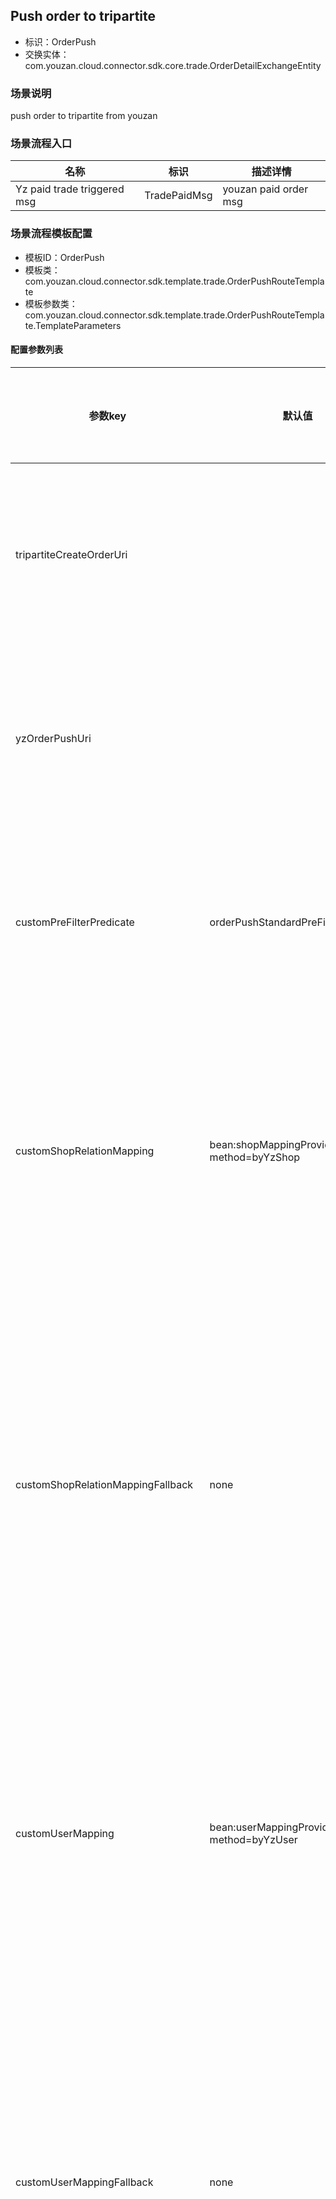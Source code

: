## Push order to tripartite
- 标识：OrderPush
- 交换实体：com.youzan.cloud.connector.sdk.core.trade.OrderDetailExchangeEntity
### 场景说明
push order to tripartite from youzan
### 场景流程入口

名称 | 标识 | 描述详情
---|---|---
Yz paid trade triggered msg | TradePaidMsg | youzan paid order msg

### 场景流程模板配置
- 模板ID：OrderPush
- 模板类：com.youzan.cloud.connector.sdk.template.trade.OrderPushRouteTemplate
- 模板参数类：com.youzan.cloud.connector.sdk.template.trade.OrderPushRouteTemplate.TemplateParameters

#### 配置参数列表

<table xmlns="http://www.w3.org/1999/html" xmlns="http://www.w3.org/1999/html">
    <colgroup>
        <col style="white-space: normal;" />
        <col style="white-space: normal;" />
        <col style="white-space: normal;" />
        <col style="white-space: normal;" />
        <col style="white-space: normal;" />
        <col style="white-space: normal;" />
        <col style="white-space: normal;" />
    </colgroup>
    <thead>
    <tr>
        <th>参数key</th>
        <th>默认值</th>
        <th>可选值</th>
        <th>关联场景流程</th>
        <th>允许定制</th>
        <th>定制示例</th>
        <th>参数描述</th>
    </tr>
    </thead>
    <tbody>
            <tr>
                <td>tripartiteCreateOrderUri</td>
                <td></td>
                <td></td>
                <td></td>
                <td>Y</td>
                <td></td>
                <td>三方厂商对接创建订单实现</td>
            </tr>
            <tr>
                <td>yzOrderPushUri</td>
                <td></td>
                <td>OrderPushTemplateYzTemplate-alpha : 有赞订单同步标准流程实现alpha版本 <br> </td>
                <td></td>
                <td>Y</td>
                <td></td>
                <td>有赞订单同步标准流程实现</td>
            </tr>
            <tr>
                <td>customPreFilterPredicate</td>
                <td>orderPushStandardPreFilterPredicate</td>
                <td>orderPushStandardPreFilterPredicate : 有赞订单默认前置过滤规则，1.crm订单不同步；2.礼品卡订单不同步； 3.虚拟订单不同步；4.分销订单不同步 <br> </td>
                <td></td>
                <td>Y</td>
                <td>自定义组件实现{@link(com.youzan.cloud.connector.sdk.api.common.ExchangeFilterPredicate)}</td>
                <td>有赞订单同步前置过滤处理</td>
            </tr>
            <tr>
                <td>customShopRelationMapping</td>
                <td>bean:shopMappingProviderImpl?method=byYzShop</td>
                <td>bean:shopMappingProviderImpl?method=byYzShop : 根据shop_relation表配置查询有赞店铺映射的外部店铺标识 <br> </td>
                <td></td>
                <td>Y</td>
                <td>自定义组件实现{@link ShopMappingProvider#byYzShop(com.youzan.cloud.connector.sdk.api.shop.model.ByYzShopQryParam)}</td>
                <td>查询订单关联的有赞店铺映射的外部店铺</td>
            </tr>
            <tr>
                <td>customShopRelationMappingFallback</td>
                <td>none</td>
                <td>none : 不存在店铺映射降级逻辑，未找到映射时抛出异常阻断流程执行 <br> allowNull : 店铺映射允许为空，未找到映射时流程继续执行 <br> </td>
                <td></td>
                <td>Y</td>
                <td>自定义组件实现{@link ShopMappingProvider#byYzShop(com.youzan.cloud.connector.sdk.api.shop.model.ByYzShopQryParam)}</td>
                <td>查询订单关联的有赞店铺映射的外部店铺失败时的降级处理</td>
            </tr>
            <tr>
                <td>customUserMapping</td>
                <td>bean:userMappingProviderImpl?method=byYzUser</td>
                <td>bean:userMappingProviderImpl?method=byYzUser : 根据会员打通的映射表user_relation,查询会员映射的外部会员标识 <br> </td>
                <td></td>
                <td>Y</td>
                <td>自定义组件实现{@link com.youzan.cloud.connector.sdk.api.user.UserMappingProvider#byYzUser(com.youzan.cloud.connector.sdk.api.user.model.ByYzUserQryParam)}</td>
                <td>查询订单关联的有赞会员映射的外部会员标识</td>
            </tr>
            <tr>
                <td>customUserMappingFallback</td>
                <td>none</td>
                <td>none : 不存在会员映射降级逻辑，未找到映射时抛出异常阻断流程执行 <br> allowNull : 会员映射允许为空，未找到映射时流程继续执行 <br> </td>
                <td></td>
                <td>Y</td>
                <td>自定义组件实现{@link com.youzan.cloud.connector.sdk.api.user.UserMappingProvider#byYzUser(com.youzan.cloud.connector.sdk.api.user.model.ByYzUserQryParam)}</td>
                <td>查询订单关联的有赞会员映射的外部会员失败时的降级处理</td>
            </tr>
            <tr>
                <td>customSalesGuideMapping</td>
                <td>bean:guideMappingProviderImpl?method=byYzGuide</td>
                <td>bean:guideMappingProviderImpl?method=byYzGuide : 根据导购打通的映射表shopping_guide_relation,查询导购映射的外部导购标识 <br> </td>
                <td></td>
                <td>Y</td>
                <td>自定义组件实现{@link GuideMappingProvider#byYzGuide(com.youzan.cloud.connector.sdk.api.guide.model.ByYzGuideQryParam)}</td>
                <td>查询订单关联的有赞销售导购映射的外部导购标识</td>
            </tr>
            <tr>
                <td>customSalesGuideMappingFallback</td>
                <td>none</td>
                <td>none : 不存在导购映射降级逻辑，未找到映射时抛出异常阻断流程执行 <br> allowNull : 导购映射允许为空，未找到映射时流程继续执行 <br> </td>
                <td></td>
                <td>Y</td>
                <td>自定义组件实现{@link GuideMappingProvider#byYzGuide(com.youzan.cloud.connector.sdk.api.guide.model.ByYzGuideQryParam)}</td>
                <td>查询订单关联的有赞销售导购映射的外部导购失败时的降级处理</td>
            </tr>
            <tr>
                <td>customServicesGuideMapping</td>
                <td>bean:guideMappingProviderImpl?method=byYzGuide</td>
                <td>bean:guideMappingProviderImpl?method=byYzGuide : 根据导购打通的映射表shopping_guide_relation,查询导购映射的外部导购标识 <br> </td>
                <td></td>
                <td>Y</td>
                <td>自定义组件实现{@link GuideMappingProvider#byYzGuide(com.youzan.cloud.connector.sdk.api.guide.model.ByYzGuideQryParam)}</td>
                <td>查询订单关联的有赞会员专属导购映射的外部导购标识</td>
            </tr>
            <tr>
                <td>customServicesGuideMappingFallback</td>
                <td>none</td>
                <td>none : 不存在导购映射降级逻辑，未找到映射时抛出异常阻断流程执行 <br> allowNull : 导购映射允许为空，未找到映射时流程继续执行 <br> </td>
                <td></td>
                <td>Y</td>
                <td>自定义组件实现{@link GuideMappingProvider#byYzGuide(com.youzan.cloud.connector.sdk.api.guide.model.ByYzGuideQryParam)}</td>
                <td>查询订单关联的有赞会员专属导购映射的外部导购失败时的降级处理</td>
            </tr>
            <tr>
                <td>customPostFilterPredicate</td>
                <td>none</td>
                <td>none : 不存在订单后置过滤处理组件 <br> </td>
                <td></td>
                <td>Y</td>
                <td>自定义组件实现{@link(com.youzan.cloud.connector.sdk.api.common.ExchangeFilterPredicate)}</td>
                <td>有赞订单同步后置过滤处理</td>
            </tr>
            <tr>
                <td>customItemMapping</td>
                <td>bean:fullItemMappingFacadeImpl?method=queryOutFullItemInfo</td>
                <td>bean:fullItemMappingFacadeImpl?method=queryOutFullItemInfo : 根据商品打通的映射表item_relation,查询商品映射的外部商品标识 <br> </td>
                <td></td>
                <td>Y</td>
                <td>自定义组件实现{@link FullItemMappingFacade#queryOutFullItemInfo(com.youzan.cloud.connector.sdk.api.item.model.QueryOutFullItemParam)}</td>
                <td>查询子订单关联的有赞商品映射的外部商品标识</td>
            </tr>
            <tr>
                <td>customItemMappingFallback</td>
                <td>none</td>
                <td>none : 不存在商品映射降级逻辑，未找到映射时抛出异常阻断流程执行 <br> allowNull : 商品映射允许为空，未找到映射时流程继续执行 <br> </td>
                <td></td>
                <td>Y</td>
                <td>自定义组件实现{@link FullItemMappingFacade#queryOutFullItemInfo(com.youzan.cloud.connector.sdk.api.item.model.QueryOutFullItemParam)}</td>
                <td>查询子订单关联的有赞商品映射的外部商品不存在时的降级处理</td>
            </tr>
            <tr>
                <td>customItemGuideMapping</td>
                <td>bean:guideMappingProviderImpl?method=byYzGuide</td>
                <td>bean:guideMappingProviderImpl?method=byYzGuide : 根据导购打通的映射表shopping_guide_relation,查询导购映射的外部导购标识 <br> </td>
                <td></td>
                <td>Y</td>
                <td>自定义组件实现{@link GuideMappingProvider#byYzGuide(com.youzan.cloud.connector.sdk.api.guide.model.ByYzGuideQryParam)}</td>
                <td>查询子订单关联的有赞商品导购映射的外部导购标识</td>
            </tr>
            <tr>
                <td>customItemGuideMappingFallback</td>
                <td>none</td>
                <td>none : 不存在导购映射降级逻辑，未找到映射时抛出异常阻断流程执行 <br> allowNull : 商品导购映射允许为空，未找到映射时流程继续执行 <br> </td>
                <td></td>
                <td>Y</td>
                <td>自定义组件实现{@link GuideMappingProvider#byYzGuide(com.youzan.cloud.connector.sdk.api.guide.model.ByYzGuideQryParam)}</td>
                <td>查询子订单关联的有赞商品导购映射的外部导购不存在时的降级处理</td>
            </tr>
            <tr>
                <td>customSalesmanMapping</td>
                <td>bean:guideMappingProviderImpl?method=byYzGuide</td>
                <td>bean:guideMappingProviderImpl?method=byYzGuide : 根据导购打通的映射表shopping_guide_relation,查询导购映射的外部导购标识 <br> </td>
                <td></td>
                <td>Y</td>
                <td>自定义组件实现{@link GuideMappingProvider#byYzGuide(com.youzan.cloud.connector.sdk.api.guide.model.ByYzGuideQryParam)}</td>
                <td>查询订单关联的有赞分销员映射的外部分销员标识</td>
            </tr>
            <tr>
                <td>customSalesmanMappingFallback</td>
                <td>none</td>
                <td>none : 不存在分销员映射降级逻辑，未找到映射时抛出异常阻断流程执行 <br> allowNull : 分销员映射允许为空，未找到映射时流程继续执行 <br> </td>
                <td></td>
                <td>Y</td>
                <td>自定义组件实现{@link GuideMappingProvider#byYzGuide(com.youzan.cloud.connector.sdk.api.guide.model.ByYzGuideQryParam)}</td>
                <td>查询订单关联的有赞分销员映射的外部分销员不存在时的降级处理</td>
            </tr>
    </tbody>
</table>

